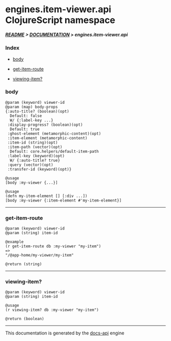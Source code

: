 
# engines.item-viewer.api ClojureScript namespace

##### [README](../../../../README.md) > [DOCUMENTATION](../../../COVER.md) > engines.item-viewer.api

### Index

- [body](#body)

- [get-item-route](#get-item-route)

- [viewing-item?](#viewing-item)

### body

```
@param (keyword) viewer-id
@param (map) body-props
{:auto-title? (boolean)(opt)
  Default: false
  W/ {:label-key ...}
 :display-progress? (boolean)(opt)
  Default: true
 :ghost-element (metamorphic-content)(opt)
 :item-element (metamorphic-content)
 :item-id (string)(opt)
 :item-path (vector)(opt)
  Default: core.helpers/default-item-path
 :label-key (keyword)(opt)
  W/ {:auto-title? true}
 :query (vector)(opt)
 :transfer-id (keyword)(opt)}
```

```
@usage
[body :my-viewer {...}]
```

```
@usage
(defn my-item-element [] [:div ...])
[body :my-viewer {:item-element #'my-item-element}]
```

---

### get-item-route

```
@param (keyword) viewer-id
@param (string) item-id
```

```
@example
(r get-item-route db :my-viewer "my-item")
=>
"/@app-home/my-viewer/my-item"
```

```
@return (string)
```

---

### viewing-item?

```
@param (keyword) viewer-id
@param (string) item-id
```

```
@usage
(r viewing-item? db :my-viewer "my-item")
```

```
@return (boolean)
```

---

This documentation is generated by the [docs-api](https://github.com/bithandshake/docs-api) engine

